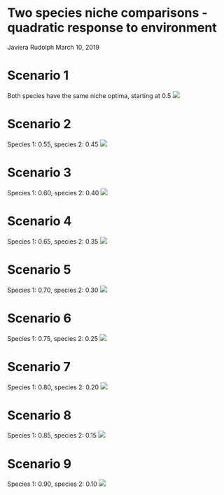 Two species niche comparisons - quadratic response to environment
================
Javiera Rudolph
March 10, 2019

Scenario 1
==========

Both species have the same niche optima, starting at 0.5 ![](two_spp_niche_comparisons_quadratic_files/figure-markdown_github/Scenario1-1.png)

Scenario 2
==========

Species 1: 0.55, species 2: 0.45 ![](two_spp_niche_comparisons_quadratic_files/figure-markdown_github/Scenario2-1.png)

Scenario 3
==========

Species 1: 0.60, species 2: 0.40 ![](two_spp_niche_comparisons_quadratic_files/figure-markdown_github/Scenario3-1.png)

Scenario 4
==========

Species 1: 0.65, species 2: 0.35 ![](two_spp_niche_comparisons_quadratic_files/figure-markdown_github/Scenario4-1.png)

Scenario 5
==========

Species 1: 0.70, species 2: 0.30 ![](two_spp_niche_comparisons_quadratic_files/figure-markdown_github/Scenario5-1.png)

Scenario 6
==========

Species 1: 0.75, species 2: 0.25 ![](two_spp_niche_comparisons_quadratic_files/figure-markdown_github/Scenario6-1.png)

Scenario 7
==========

Species 1: 0.80, species 2: 0.20 ![](two_spp_niche_comparisons_quadratic_files/figure-markdown_github/Scenario7-1.png)

Scenario 8
==========

Species 1: 0.85, species 2: 0.15 ![](two_spp_niche_comparisons_quadratic_files/figure-markdown_github/Scenario8-1.png)

Scenario 9
==========

Species 1: 0.90, species 2: 0.10 ![](two_spp_niche_comparisons_quadratic_files/figure-markdown_github/Scenario9-1.png)
